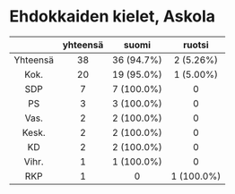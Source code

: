 # Ehdokkaiden kielet, Askola

| |yhteensä|suomi|ruotsi|
|:---:|:---:|:---:|:---:|
|Yhteensä|38|36 (94.7%)|2 (5.26%)|
|Kok.|20|19 (95.0%)|1 (5.00%)|
|SDP|7|7 (100.0%)|0|
|PS|3|3 (100.0%)|0|
|Vas.|2|2 (100.0%)|0|
|Kesk.|2|2 (100.0%)|0|
|KD|2|2 (100.0%)|0|
|Vihr.|1|1 (100.0%)|0|
|RKP|1|0|1 (100.0%)|

